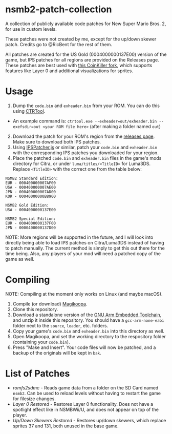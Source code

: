 # nsmb2-patch-collection
A collection of publicly available code patches for New Super Mario Bros. 2, for use in custom levels.

These patches were not created by me, except for the up/down skewer patch. Credits go to @RicBent for the rest of them.

All patches are created for the US Gold (0004000000137E00) version of the game, but IPS patches for all regions are provided on the Releases page. These patches are best used with [this CoinKiller fork](https://github.com/Gimzie/CoinKiller/releases), which supports features like Layer 0 and additional visualizations for sprites.

# Usage

1) Dump the `code.bin` and `exheader.bin` from your ROM. You can do this using [CTRTool](https://github.com/3DSGuy/Project_CTR/releases?q=ctrtool&expanded=true).
- An example command is: `ctrtool.exe --exheader=out/exheader.bin --exefsdir=out <your ROM file here>` (after making a folder named `out`)
2) Download the patch for your ROM's region from the [releases page](https://github.com/Gimzie/nsmb2-patch-collection/releases). Make sure to download both IPS patches.
3) Using [IPSPatcher.js](https://zaksabeast.github.io/ipspatcher.js/build/) or similar, patch your `code.bin` and `exheader.bin` with the corresponding IPS patches you downloaded for your region.
4) Place the patched `code.bin` and `exheader.bin` files in the game's mods directory for Citra, or under `luma/titles/<TitleID>` for Luma3DS. Replace `<TitleID>` with the correct one from the table below:

```
NSMB2 Standard Edition:
EUR - 000400000007AF00
USA - 000400000007AE00
JPN - 000400000007AD00
KOR - 00040000000B8900

NSMB2 Gold Edition:
USA - 0004000000137E00

NSMB2 Special Edition:
EUR - 0004000000137F00
JPN - 0000400000137D00
```

NOTE: More regions will be supported in the future, and I will look into directly being able to load IPS patches on Citra/Luma3DS instead of having to patch manually. The current method is simply to get this out there for the time being. Also, any players of your mod will need a patched copy of the game as well.

# Compiling

NOTE: Compiling at the moment only works on Linux (and maybe macOS).

1) Compile (or download) [Magikoopa](https://github.com/RicBent/Magikoopa).
2) Clone this repository.
3) Download a standalone version of the [GNU Arm Embedded Toolchain](https://developer.arm.com/downloads/-/gnu-rm), and unzip it inside this repository. You should have a `gcc-arm-none-eabi` folder next to the `source`, `loader`, etc. folders.
4) Copy your game's `code.bin` and `exheader.bin` into this directory as well.
5) Open Magikoopa, and set the working directory to the respository folder (containing your `code.bin`).
6) Press "Make and Insert". Your code files will now be patched, and a backup of the originals will be kept in `bak`.

# List of Patches
- *romfs2sdmc* - Reads game data from a folder on the SD Card named `nsmb2`. Can be used to reload levels without having to restart the game for filesize changes.
- *Layer 0 Restored* - Restores Layer 0 functionality. Does not have a spotlight effect like in NSMBWii/U, and does not appear on top of the player.
- *Up/Down Skewers Restored* - Restores up/down skewers, which replace sprites 37 and 131, both unused in the base game.
